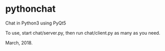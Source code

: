 # pythonchat
Chat in Python3 using PyQt5

To use, start chat/server.py, then run chat/client.py as many as you need.

March, 2018.
